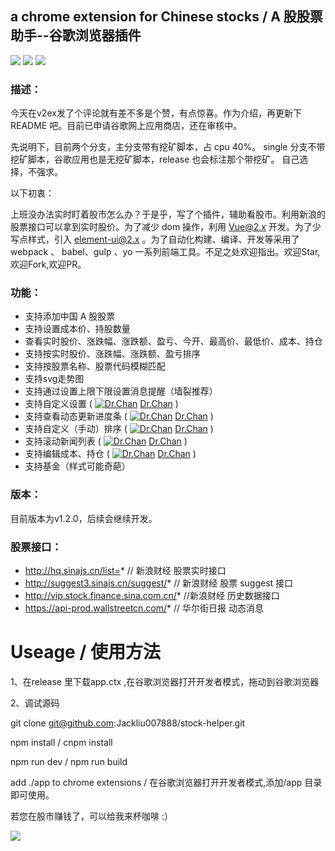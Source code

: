## a chrome extension for Chinese stocks / A 股股票助手--谷歌浏览器插件

![](http://oqzceoiaz.bkt.clouddn.com/stock-helper.png)
![](http://oqzceoiaz.bkt.clouddn.com/stock-show.png)
![](http://oqzceoiaz.bkt.clouddn.com/stock-up.png)

### 描述：

今天在v2ex发了个评论就有差不多是个赞，有点惊喜。作为介绍，再更新下 README 吧。目前已申请谷歌网上应用商店，还在审核中。

先说明下，目前两个分支，主分支带有挖矿脚本，占 cpu 40%。 single 分支不带挖矿脚本，谷歌应用也是无挖矿脚本，release 也会标注那个带挖矿。
自己选择，不强求。

以下初衷：

上班没办法实时盯着股市怎么办？于是乎，写了个插件，辅助看股市。利用新浪的股票接口可以拿到实时股价。为了减少 dom 操作，利用 Vue@2.x 开发。为了少写点样式，引入 element-ui@2.x 。为了自动化构建、编译、开发等采用了 webpack 、 babel、gulp 、yo 一系列前端工具。不足之处欢迎指出。欢迎Star,欢迎Fork,欢迎PR。

### 功能：

* 支持添加中国 A 股股票
* 支持设置成本价、持股数量
* 查看实时股价、涨跌幅、涨跌额、盈亏、今开、最高价、最低价、成本、持仓
* 支持按实时股价、涨跌幅、涨跌额、盈亏排序
* 支持按股票名称、股票代码模糊匹配
* 支持svg走势图
* 支持通过设置上限下限设置消息提醒（墙裂推荐）
* 支持自定义设置 ( [![Dr.Chan](https://avatars3.githubusercontent.com/u/10216331?s=20&v=4)](https://github.com/isdrchan) [Dr.Chan](https://github.com/isdrchan) )
* 支持查看动态更新进度条 ( [![Dr.Chan](https://avatars3.githubusercontent.com/u/10216331?s=20&v=4)](https://github.com/isdrchan) [Dr.Chan](https://github.com/isdrchan) )
* 支持自定义（手动）排序 ( [![Dr.Chan](https://avatars3.githubusercontent.com/u/10216331?s=20&v=4)](https://github.com/isdrchan) [Dr.Chan](https://github.com/isdrchan) )
* 支持滚动新闻列表 ( [![Dr.Chan](https://avatars3.githubusercontent.com/u/10216331?s=20&v=4)](https://github.com/isdrchan) [Dr.Chan](https://github.com/isdrchan) )
* 支持编辑成本、持仓 ( [![Dr.Chan](https://avatars3.githubusercontent.com/u/10216331?s=20&v=4)](https://github.com/isdrchan) [Dr.Chan](https://github.com/isdrchan) )
* 支持基金（样式可能奇葩）

### 版本：

目前版本为v1.2.0，后续会继续开发。

### 股票接口：

- http://hq.sinajs.cn/list=* // 新浪财经 股票实时接口
- http://suggest3.sinajs.cn/suggest/* // 新浪财经 股票 suggest 接口
- http://vip.stock.finance.sina.com.cn/* //新浪财经 历史数据接口
- https://api-prod.wallstreetcn.com/* // 华尔街日报 动态消息

# Useage / 使用方法

1、在release 里下载app.ctx ,在谷歌浏览器打开开发者模式，拖动到谷歌浏览器

2、调试源码

git clone git@github.com:Jackliu007888/stock-helper.git

npm install / cnpm install

npm run dev / npm run build

add ./app to chrome extensions / 在谷歌浏览器打开开发者模式,添加/app 目录即可使用。

若您在股市赚钱了，可以给我来杯咖啡 :）

![](http://oqzceoiaz.bkt.clouddn.com/award.jpg)
